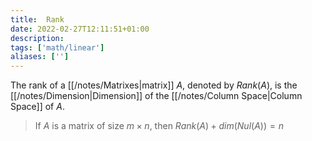 ```yaml
---
title:  Rank
date: 2022-02-27T12:11:51+01:00
description: 
tags: ['math/linear']
aliases: ['']
---
```

The rank of a [[/notes/Matrixes|matrix]] $A$, denoted by $Rank(A)$, is the [[/notes/Dimension|Dimension]] of the [[/notes/Column Space|Column Space]] of $A$.

> If $A$ is a matrix of size $m \times n$, then $Rank(A) + dim(Nul(A)) = n$